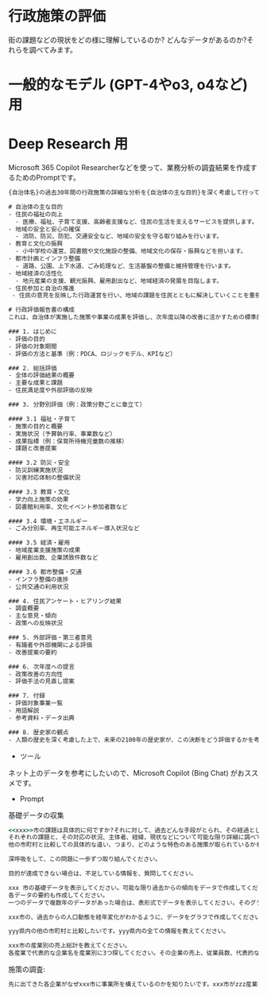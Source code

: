 # 行政施策の評価

街の課題などの現状をどの様に理解しているのか? どんなデータがあるのか?それらを調べてみます。

# 一般的なモデル (GPT-4やo3, o4など)用

# Deep Research 用

Microsoft 365 Copilot Researcherなどを使って、業務分析の調査結果を作成するためのPromptです。

```cmd
{自治体名}の過去30年間の行政施策の詳細な分析を{自治体の主な目的}を深く考慮して行ってください。その結果を{行政評価報告書の構成}に沿った具体的かつ詳細なレポートを作成してください。

# 自治体の主な目的
- 住民の福祉の向上
  - 医療、福祉、子育て支援、高齢者支援など、住民の生活を支えるサービスを提供します。
- 地域の安全と安心の確保
  - 消防、防災、防犯、交通安全など、地域の安全を守る取り組みを行います。
- 教育と文化の振興
  - 小中学校の運営、図書館や文化施設の整備、地域文化の保存・振興などを担います。
- 都市計画とインフラ整備
  - 道路、公園、上下水道、ごみ処理など、生活基盤の整備と維持管理を行います。
- 地域経済の活性化
  - 地元産業の支援、観光振興、雇用創出など、地域経済の発展を目指します。
- 住民参加と自治の推進
 - 住民の意見を反映した行政運営を行い、地域の課題を住民とともに解決していくことを重視します。

# 行政評価報告書の構成
これは、自治体が実施した施策や事業の成果を評価し、次年度以降の改善に活かすための標準的な構成を意識しています。

### 1. はじめに
- 評価の目的
- 評価の対象期間
- 評価の方法と基準（例：PDCA、ロジックモデル、KPIなど）

### 2. 総括評価
- 全体の評価結果の概要
- 主要な成果と課題
- 住民満足度や外部評価の反映

### 3. 分野別評価（例：政策分野ごとに章立て）

#### 3.1 福祉・子育て
- 施策の目的と概要
- 実施状況（予算執行率、事業数など）
- 成果指標（例：保育所待機児童数の推移）
- 課題と改善提案

#### 3.2 防災・安全
- 防災訓練実施状況
- 災害対応体制の整備状況

#### 3.3 教育・文化
- 学力向上施策の効果
- 図書館利用率、文化イベント参加者数など

#### 3.4 環境・エネルギー
- ごみ分別率、再生可能エネルギー導入状況など

#### 3.5 経済・雇用
- 地域産業支援施策の成果
- 雇用創出数、企業誘致件数など

#### 3.6 都市整備・交通
- インフラ整備の進捗
- 公共交通の利用状況

### 4. 住民アンケート・ヒアリング結果
- 調査概要
- 主な意見・傾向
- 政策への反映状況

### 5. 外部評価・第三者意見
- 有識者や外部機関による評価
- 改善提案の要約

### 6. 次年度への提言
- 政策改善の方向性
- 評価手法の見直し提案

### 7. 付録
- 評価対象事業一覧
- 用語解説
- 参考資料・データ出典

### 8. 歴史家の観点
- 人類の歴史を深く考慮した上で、未来の2100年の歴史家が、この決断をどう評価するかを考えてください。世界や日本の歴史の中で、似ているケースがありえます。もし似ているケースがある場合は、その歴史上のケースの詳細な説明も作成してください。

```

- ツール

ネット上のデータを参考にしたいので、Microsoft Copilot (Bing Chat) がおススメです。

- Prompt

基礎データの収集

```cmd
<<xxx>>市の課題は具体的に何ですか?それに対して、過去どんな手段がとられ、その経過としてどんな学びがありましたか?
それぞれの課題と、その対応の状況、主体者、経緯、現状などについて可能な限り詳細に調べて、要点を整理して可能な限り詳細に長めの文章を作成してください。
他の市町村と比較しての具体的な違い、つまり、どのような特色のある施策が取られているかも教えてください。

深呼吸をして、この問題に一歩ずつ取り組んでください。

目的が達成できない場合は、不足している情報を、質問してください。
```


```cmd
xxx 市の基礎データを表示してください。可能な限り過去からの傾向をデータで作成してください。人口、産業別就業人口、子どもの数、未就労者の数、65歳以上の方の数のデータを教えてください。
各データの要約も作成してください。
一つのデータで複数年のデータがあった場合は、表形式でデータを表示してください。そのグラフを作成してください。
```

```cmd
xxx市の、過去からの人口動態を経年変化がわかるように、データをグラフで作成してください。
```

```cmd
yyy県内の他の市町村と比較したいです。yyy県内の全ての情報を教えてください。
```

```cmd
xxx市の産業別の売上総計を教えてください。
各産業で代表的な企業名を産業別に3つ探してください。その企業の売上、従業員数、代表的な商品を教えてください。表形式で作成してください。
```

施策の調査:

```cmd
先に出てきた各企業がなぜxxx市に事業所を構えているのかを知りたいです。xxx市がzzz産業を振興するために、他の市町村と比較して、どんな優遇措置を実施していますか?
```
